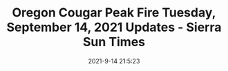---
"title": "Oregon Cougar Peak Fire Tuesday, September 14, 2021 Updates - Sierra Sun Times"
"date": "2021-9-14 21:5:23"
"feed_name": "GOOGLENEWSCONSTRUCTION"
"feed_website": "https://news.google.com/search?q=construction%2Bincident&hl=en-US&gl=US&ceid=US:en"
"feed_rss": "https://news.google.com/rss/search?q=construction%2Bincident&hl=en-US&gl=US&ceid=US:en"
"link": "https://goldrushcam.com/sierrasuntimes/index.php/news/fire-news/33396-oregon-cougar-peak-fire-tuesday-september-14-2021-updates"
"file": "_posts/2021-1-1-f76d882bcd2ec9b783d408163431ca792b79f337.md"
"accident": "1"
"drilling": "0"
"dead": "0"
"injured": "0"
---